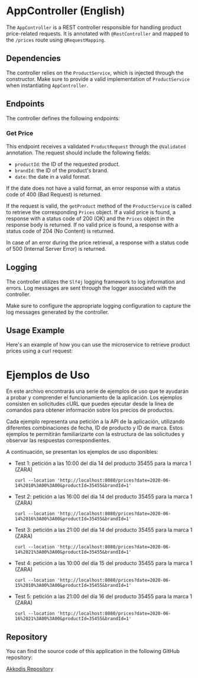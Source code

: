 # AppController (English)

The `AppController` is a REST controller responsible for handling product price-related requests. It is annotated with `@RestController` and mapped to the `/prices` route using `@RequestMapping`.

## Dependencies

The controller relies on the `ProductService`, which is injected through the constructor. Make sure to provide a valid implementation of `ProductService` when instantiating `AppController`.

## Endpoints

The controller defines the following endpoints:

### Get Price

This endpoint receives a validated `ProductRequest` through the `@Validated` annotation. The request should include the following fields:

- `productId`: the ID of the requested product.
- `brandId`: the ID of the product's brand.
- `date`: the date in a valid format.

If the date does not have a valid format, an error response with a status code of 400 (Bad Request) is returned.

If the request is valid, the `getProduct` method of the `ProductService` is called to retrieve the corresponding `Prices` object. If a valid price is found, a response with a status code of 200 (OK) and the `Prices` object in the response body is returned. If no valid price is found, a response with a status code of 204 (No Content) is returned.

In case of an error during the price retrieval, a response with a status code of 500 (Internal Server Error) is returned.

## Logging

The controller utilizes the `Slf4j` logging framework to log information and errors. Log messages are sent through the logger associated with the controller.

Make sure to configure the appropriate logging configuration to capture the log messages generated by the controller.

## Usage Example

Here's an example of how you can use the microservice to retrieve product prices using a curl request:
# Ejemplos de Uso

En este archivo encontrarás una serie de ejemplos de uso que te ayudarán a probar y comprender el funcionamiento de la aplicación. Los ejemplos consisten en solicitudes cURL que puedes ejecutar desde la línea de comandos para obtener información sobre los precios de productos.

Cada ejemplo representa una petición a la API de la aplicación, utilizando diferentes combinaciones de fecha, ID de producto y ID de marca. Estos ejemplos te permitirán familiarizarte con la estructura de las solicitudes y observar las respuestas correspondientes.

A continuación, se presentan los ejemplos de uso disponibles:
- Test 1: petición a las 10:00 del día 14 del producto 35455 para la marca 1 (ZARA)

    ```
    curl --location 'http://localhost:8080/prices?date=2020-06-14%2010%3A00%3A00&productId=35455&brandId=1'
    ```

- Test 2: petición a las 16:00 del día 14 del producto 35455 para la marca 1 (ZARA)

    ```
    curl --location 'http://localhost:8080/prices?date=2020-06-14%2016%3A00%3A00&productId=35455&brandId=1'
    ```

- Test 3: petición a las 21:00 del día 14 del producto 35455 para la marca 1 (ZARA)

    ```
    curl --location 'http://localhost:8080/prices?date=2020-06-14%2021%3A00%3A00&productId=35455&brandId=1'
    ```

- Test 4: petición a las 10:00 del día 15 del producto 35455 para la marca 1 (ZARA)

    ```
    curl --location 'http://localhost:8080/prices?date=2020-06-15%2010%3A00%3A00&productId=35455&brandId=1'
    ```

- Test 5: petición a las 21:00 del día 16 del producto 35455 para la marca 1 (ZARA)

    ```
    curl --location 'http://localhost:8080/prices?date=2020-06-16%2021%3A00%3A00&productId=35455&brandId=1'
    ```

## Repository

You can find the source code of this application in the following GitHub repository:

[Akkodis Repository](https://github.com/ManuelFC1995/Akkodis)
